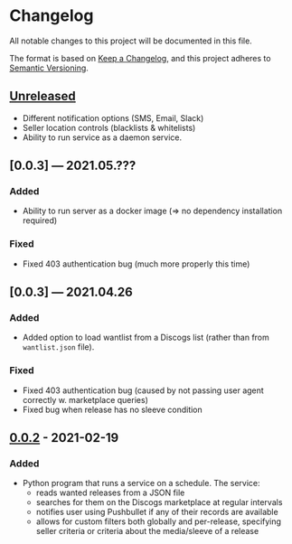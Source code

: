 # Changelog

All notable changes to this project will be documented in this file.

The format is based on [Keep a Changelog](https://keepachangelog.com/en/1.0.0/),
and this project adheres to [Semantic Versioning](https://semver.org/spec/v2.0.0.html).

## [Unreleased]

* Different notification options (SMS, Email, Slack)
* Seller location controls (blacklists & whitelists)
* Ability to run service as a daemon service.

## [0.0.3] — 2021.05.???
### Added
* Ability to run server as a docker image (=> no dependency installation required)

### Fixed
* Fixed 403 authentication bug (much more properly this time)

## [0.0.3] — 2021.04.26
### Added
* Added option to load wantlist from a Discogs list (rather than from ```wantlist.json``` file).

### Fixed
* Fixed 403 authentication bug (caused by not passing user agent correctly w. marketplace queries)
* Fixed bug when release has no sleeve condition

## [0.0.2] - 2021-02-19
### Added
* Python program that runs a service on a schedule. The service: 
  * reads wanted releases from a JSON file
  * searches for them on the Discogs marketplace at regular intervals
  * notifies user using Pushbullet if any of their records are available  
  * allows for custom filters both globally and per-release, specifying seller criteria 
  or criteria about the media/sleeve of a release 

[Unreleased]: https://github.com/michaelhball/discogs_alert/compare/v0.0.2...HEAD
[0.0.2]: https://github.com/michaelhball/discogs_alert/releases/tag/v0.0.2
